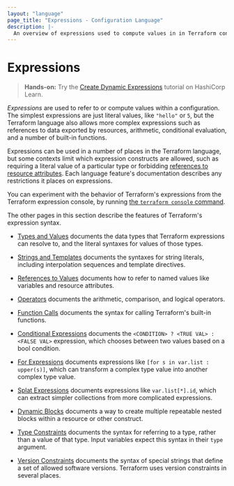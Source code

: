 ```yaml
---
layout: "language"
page_title: "Expressions - Configuration Language"
description: |-
  An overview of expressions used to compute values in in Terraform configurations.
---
```


# Expressions

> **Hands-on:** Try the [Create Dynamic Expressions](https://learn.hashicorp.com/tutorials/terraform/expressions?in=terraform/configuration-language&utm_source=WEBSITE&utm_medium=WEB_IO&utm_offer=ARTICLE_PAGE&utm_content=DOCS) tutorial on HashiCorp Learn.

_Expressions_ are used to refer to or compute values within a configuration.
The simplest expressions are just literal values, like `"hello"` or `5`,
but the Terraform language also allows more complex expressions such as
references to data exported by resources, arithmetic, conditional evaluation,
and a number of built-in functions.

Expressions can be used in a number of places in the Terraform language,
but some contexts limit which expression constructs are allowed,
such as requiring a literal value of a particular type or forbidding
[references to resource attributes](/docs/language/expressions/references.html#references-to-resource-attributes).
Each language feature's documentation describes any restrictions it places on
expressions.

You can experiment with the behavior of Terraform's expressions from
the Terraform expression console, by running
[the `terraform console` command](/docs/cli/commands/console.html).

The other pages in this section describe the features of Terraform's
expression syntax.

- [Types and Values](/docs/language/expressions/types.html)
  documents the data types that Terraform expressions can resolve to, and the
  literal syntaxes for values of those types.

- [Strings and Templates](/docs/language/expressions/strings.html)
  documents the syntaxes for string literals, including interpolation sequences
  and template directives.

- [References to Values](/docs/language/expressions/references.html)
  documents how to refer to named values like variables and resource attributes.

- [Operators](/docs/language/expressions/operators.html)
  documents the arithmetic, comparison, and logical operators.

- [Function Calls](/docs/language/expressions/function-calls.html)
  documents the syntax for calling Terraform's built-in functions.

- [Conditional Expressions](/docs/language/expressions/conditionals.html)
  documents the `<CONDITION> ? <TRUE VAL> : <FALSE VAL>` expression, which
  chooses between two values based on a bool condition.

- [For Expressions](/docs/language/expressions/for.html)
  documents expressions like `[for s in var.list : upper(s)]`, which can
  transform a complex type value into another complex type value.

- [Splat Expressions](/docs/language/expressions/splat.html)
  documents expressions like `var.list[*].id`, which can extract simpler
  collections from more complicated expressions.

- [Dynamic Blocks](/docs/language/expressions/dynamic-blocks.html)
  documents a way to create multiple repeatable nested blocks within a resource
  or other construct.

- [Type Constraints](/docs/language/expressions/type-constraints.html)
  documents the syntax for referring to a type, rather than a value of that
  type. Input variables expect this syntax in their `type` argument.

- [Version Constraints](/docs/language/expressions/version-constraints.html)
  documents the syntax of special strings that define a set of allowed software
  versions. Terraform uses version constraints in several places.
